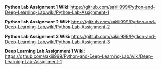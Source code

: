 **Python Lab Assignment 1 Wiki:** https://github.com/sakiii999/Python-and-Deep-Learning-Lab/wiki/Python-Lab-Assignment-1

**Python Lab Assignment 2 Wiki:** https://github.com/sakiii999/Python-and-Deep-Learning-Lab/wiki/Python-Lab-Assignment-2

**Python Lab Assignment 3 Wiki:** https://github.com/sakiii999/Python-and-Deep-Learning-Lab/wiki/Python-Lab-Assignment-3

**Deep Learning Lab Assignment 1 Wiki:** https://github.com/sakiii999/Python-and-Deep-Learning-Lab/wiki/Deep-Learning-Lab-Assignment-1
